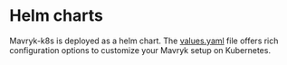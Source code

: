 # Helm charts

Mavryk-k8s is deployed as a helm chart. The [values.yaml](https://github.com/mavryk-network/mavryk-k8s/blob/master/charts/tezos/values.yaml) file offers rich configuration options to customize your Mavryk setup on Kubernetes.
